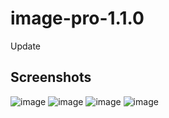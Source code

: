 # image-pro-1.1.0
Update
## Screenshots
![image](https://user-images.githubusercontent.com/72127610/116815946-45220680-ab60-11eb-807d-6923403d037b.png)
![image](https://user-images.githubusercontent.com/72127610/116815951-4b17e780-ab60-11eb-8389-aeeb7306d2b4.png)
![image](https://user-images.githubusercontent.com/72127610/116815953-50753200-ab60-11eb-8fe1-5d829425d484.png)
![image](https://user-images.githubusercontent.com/72127610/116815961-579c4000-ab60-11eb-9496-43fd90182a9a.png)
